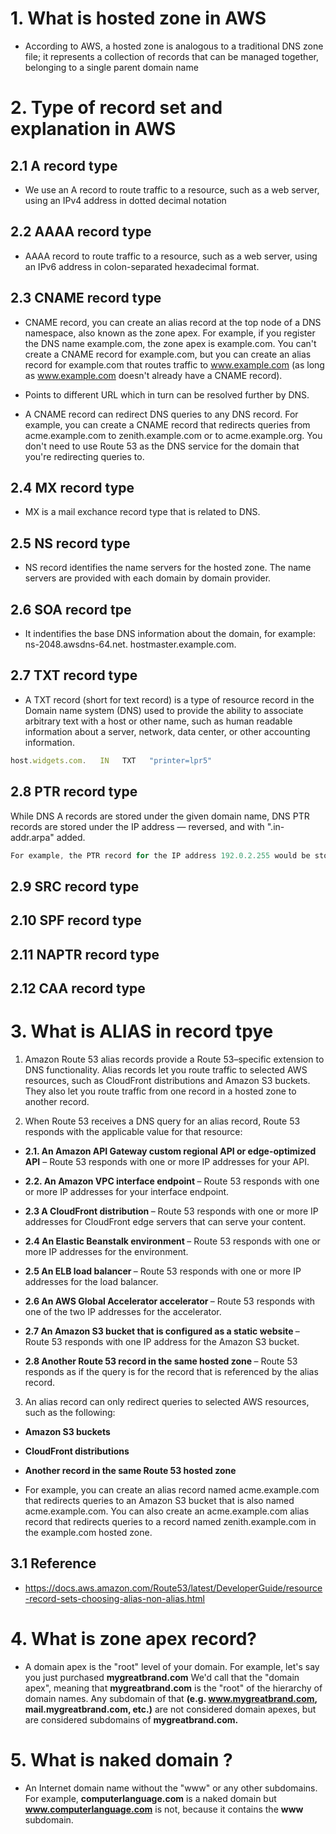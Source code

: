 # 1. What is hosted zone in AWS #
- According to AWS, a hosted zone is analogous to a traditional DNS zone file; it represents a collection of records that can be managed together, belonging to a single parent domain name 

# 2. Type of record set and explanation in AWS #
## 2.1 A record type ##
- We use an A record to route traffic to a resource, such as a web server, using an IPv4 address in dotted decimal notation

## 2.2 AAAA record type ##
- AAAA record to route traffic to a resource, such as a web server, using an IPv6 address in colon-separated hexadecimal format.

## 2.3 CNAME record type ##
- CNAME record, you can create an alias record at the top node of a DNS namespace, also known as the zone apex. For example, if you register the DNS name example.com, the zone apex is example.com. You can't create a CNAME record for example.com, but you can create an alias record for example.com that routes traffic to www.example.com (as long as www.example.com doesn't already have a CNAME record).

- Points to different URL which in turn can be resolved further by DNS.

- A CNAME record can redirect DNS queries to any DNS record. For example, you can create a CNAME record that redirects queries from acme.example.com to zenith.example.com or to acme.example.org. You don't need to use Route 53 as the DNS service for the domain that you're redirecting queries to.

## 2.4 MX record type ##
- MX is a mail exchance record type that is related to DNS.

## 2.5 NS record type ##
- NS record identifies the name servers for the hosted zone. The name servers are provided with each domain by domain provider.

## 2.6 SOA record tpe ##
- It indentifies the base DNS information about the domain, for example: ns-2048.awsdns-64.net. hostmaster.example.com.

## 2.7 TXT record type ##
- A TXT record (short for text record) is a type of resource record in the Domain name system (DNS) used to provide the ability to associate arbitrary text with a host or other name, such as human readable information about a server, network, data center, or other accounting information.

```js
host.widgets.com.   IN   TXT   "printer=lpr5"
```

## 2.8 PTR record type ##
While DNS A records are stored under the given domain name, DNS PTR records are stored under the IP address — reversed, and with ".in-addr.arpa" added. 

```js
For example, the PTR record for the IP address 192.0.2.255 would be stored under "255.2.0.192.in-addr.arpa".
```

## 2.9 SRC record type ##


## 2.10 SPF record type ##

## 2.11 NAPTR record type ##

## 2.12 CAA record type ##


# 3. What is ALIAS in record tpye #
1. Amazon Route 53 alias records provide a Route 53–specific extension to DNS functionality. Alias records let you route traffic to selected AWS resources, such as CloudFront distributions and Amazon S3 buckets. They also let you route traffic from one record in a hosted zone to another record.

2. When Route 53 receives a DNS query for an alias record, Route 53 responds with the applicable value for that resource:

- <b>2.1. An Amazon API Gateway custom regional API or edge-optimized API</b> – Route 53 responds with one or more IP addresses for your API.

- <b>2.2. An Amazon VPC interface endpoint </b> – Route 53 responds with one or more IP addresses for your interface endpoint.

- <b>2.3 A CloudFront distribution </b> – Route 53 responds with one or more IP addresses for CloudFront edge servers that can serve your content.

- <b>2.4 An Elastic Beanstalk environment </b> – Route 53 responds with one or more IP addresses for the environment.

- <b>2.5 An ELB load balancer </b> – Route 53 responds with one or more IP addresses for the load balancer.

- <b>2.6 An AWS Global Accelerator accelerator  </b>– Route 53 responds with one of the two IP addresses for the accelerator.

- <b> 2.7 An Amazon S3 bucket that is configured as a static website </b> – Route 53 responds with one IP address for the Amazon S3 bucket.

- <b>2.8 Another Route 53 record in the same hosted zone </b> – Route 53 responds as if the query is for the record that is referenced by the alias record.

3. An alias record can only redirect queries to selected AWS resources, such as the following:

- <b>Amazon S3 buckets</b>

- <b>CloudFront distributions</b>

- <b>Another record in the same Route 53 hosted zone </b>

- For example, you can create an alias record named acme.example.com that redirects queries to an Amazon S3 bucket that is also named acme.example.com. You can also create an acme.example.com alias record that redirects queries to a record named zenith.example.com in the example.com hosted zone.

## 3.1 Reference ##
- https://docs.aws.amazon.com/Route53/latest/DeveloperGuide/resource-record-sets-choosing-alias-non-alias.html


# 4. What is zone apex record? #
- A domain apex is the "root" level of your domain. For example, let's say you just purchased <b>mygreatbrand.com</b> We'd call that the "domain apex", meaning that <b>mygreatbrand.com</b> is the "root" of the hierarchy of domain names. Any subdomain of that <b>(e.g. www.mygreatbrand.com, mail.mygreatbrand.com, etc.)</b> are not considered domain apexes, but are considered subdomains of <b>mygreatbrand.com.</b>


# 5. What is naked domain ? #
- An Internet domain name without the "www" or any other subdomains. For example, <b>computerlanguage.com</b> is a naked domain but <b>www.computerlanguage.com</b> is not, because it contains the <b>www</b> subdomain.

